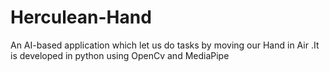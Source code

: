 # Herculean-Hand
An AI-based application which let us do tasks by moving our Hand in Air .It is developed in python using OpenCv and MediaPipe 
